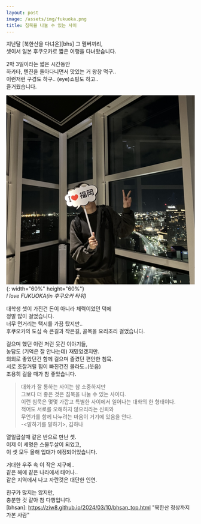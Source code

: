 ```yaml
---
layout: post
image: /assets/img/fukuoka.png
title: 침묵을 나눌 수 있는 사이
---
```


지난달 [북한산을 다녀온][bhs] 그 멤버끼리,  
셋이서 일본 후쿠오카로 짧은 여행을 다녀왔습니다.  

2박 3일이라는 짧은 시간동안  
하카타, 텐진을 돌아다니면서 맛있는 거 왕창 먹구..  
이런저런 구경도 하구.. (eye)쇼핑도 하고..  
즐거웠습니다.  

![후쿠오카 타워에서](/assets/img/fukuoka.png){: width="60%" height="60%"}  
*I love FUKUOKA(in 후쿠오카 타워)*  

대학생 셋이 가진건 돈이 아니라 체력이었던 덕에  
정말 많이 걸었습니다.  
너무 먼거리는 택시를 가끔 탔지만..  
후쿠오카의 도심 속 큰길과 작은길, 골목을 요리조리 걸었습니다.  

걸으며 했던 이런 저런 웃긴 이야기들,  
농담도 (기억은 잘 안나는데) 재밌었겠지만.  
의외로 좋았던건 함께 걸으며 즐겼던 편안한 침묵.  
서로 조잘거릴 힘이 빠진건진 몰라도..(웃음)  
조용히 걸을 때가 참 좋았습니다.  

> 대화가 잘 통하는 사이는 참 소중하지만  
> 그보다 더 좋은 것은 침묵을 나눌 수 있는 사이다.  
> 이런 침묵은 몇몇 가깝고 특별한 사이에서 일어나는 대화의 한 형태이다.  
> 적어도 서로를 오해하지 않으리라는 신뢰와  
> 무언가를 함께 나누려는 마음이 거기에 있음을 안다.  
> -<말하기를 말하기>, 김하나

열일곱살때 같은 반으로 만난 셋.  
이제 이 세명은 스물두살이 되었고,  
이 셋 모두 올해 입대가 예정되어있습니다.  

거대한 우주 속 이 작은 지구에..  
같은 해에 같은 나라에서 태어나..  
같은 지역에서 나고 자란것은 대단한 인연.  

친구가 많지는 않지만,  
충분한 것 같아 참 다행입니다.  
[bhsan]: https://ziw8.github.io/2024/03/10/bhsan_top.html "북한산 정상까지 가본 사람"
